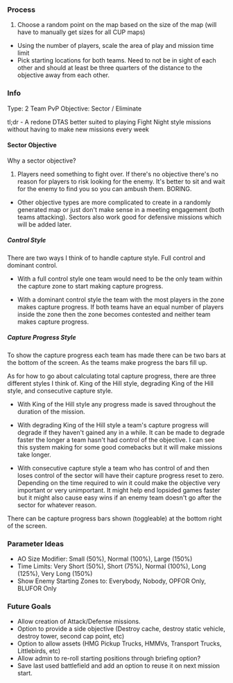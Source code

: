 ### Process
1. Choose a random point on the map based on the size of the map (will have to manually get sizes for all CUP maps)
* Using the number of players, scale the area of play and mission time limit
* Pick starting locations for both teams. Need to not be in sight of each other and should at least be three quarters of the distance to the objective away from each other.

### Info
Type:   2 Team PvP
Objective:  Sector / Eliminate

tl;dr - A redone DTAS better suited to playing Fight Night style missions without having to make new missions every week

#### Sector Objective
Why a sector objective?

1. Players need something to fight over. If there's no objective there's no reason for players to risk looking for the enemy. It's better to sit and wait for the enemy to find you so you can ambush them. BORING.

* Other objective types are more complicated to create in a randomly generated map or just don't make sense in a meeting engagement (both teams attacking). Sectors also work good for defensive missions which will be added later.

##### Control Style
There are two ways I think of to handle capture style. Full control and dominant control. 

* With a full control style one team would need to be the only team within the capture zone to start making capture progress. 

* With a dominant control style the team with the most players in the zone makes capture progress. If both teams have an equal number of players inside the zone then the zone becomes contested and neither team makes capture progress.

##### Capture Progress Style
To show the capture progress each team has made there can be two bars at the bottom of the screen. As the teams make progress the bars fill up.

As for how to go about calculating total capture progress, there are three different styles I think of. King of the Hill style, degrading King of the Hill style, and consecutive capture style.

* With King of the Hill style any progress made is saved throughout the duration of the mission. 

* With degrading King of the Hill style a team's capture progress will degrade if they haven't gained any in a while. It can be made to degrade faster the longer a team hasn't had control of the objective. I can see this system making for some good comebacks but it will make missions take longer.

* With consecutive capture style a team who has control of and then loses control of the sector will have their capture progress reset to zero. Depending on the time required to win it could make the objective very important or very unimportant. It might help end lopsided games faster but it might also cause easy wins if an enemy team doesn't go after the sector for whatever reason.


There can be capture progress bars shown (toggleable) at the bottom right of the screen. 

### Parameter Ideas

* AO Size Modifier:   Small (50%), Normal (100%), Large (150%)
* Time Limits:    Very Short (50%), Short (75%), Normal (100%), Long (125%), Very Long (150%)
* Show Enemy Starting Zones to:   Everybody, Nobody, OPFOR Only, BLUFOR Only

### Future Goals

* Allow creation of Attack/Defense missions.
* Option to provide a side objective (Destroy cache, destroy static vehicle, destroy tower, second cap point, etc)
* Option to allow assets (HMG Pickup Trucks, HMMVs, Transport Trucks, Littlebirds, etc)
* Allow admin to re-roll starting positions through briefing option?
* Save last used battlefield and add an option to reuse it on next mission start.
